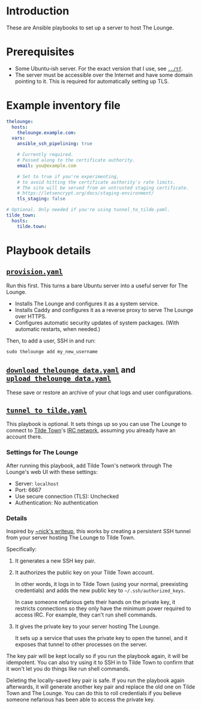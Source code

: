 # Introduction

These are Ansible playbooks to set up a server to host The Lounge.

# Prerequisites

* Some Ubuntu-ish server.
  For the exact version that I use, see [`../tf`](../tf).
* The server must be accessible over the Internet and have some domain pointing to it.
  This is required for automatically setting up TLS.


# Example inventory file

```yaml
thelounge:
  hosts:
    thelounge.example.com:
  vars:
    ansible_ssh_pipelining: true

    # Currently required.
    # Passed along to the certificate authority.
    email: you@example.com

    # Set to true if you're experimenting,
    # to avoid hitting the certificate authority's rate limits.
    # The site will be served from an untrusted staging certificate.
    # https://letsencrypt.org/docs/staging-environment/
    tls_staging: false

# Optional. Only needed if you're using tunnel_to_tilde.yaml.
tilde_town:
  hosts:
    tilde.town:
```


# Playbook details


## [`provision.yaml`](provision.yaml)

Run this first.
This turns a bare Ubuntu server into a useful server for The Lounge.

* Installs The Lounge and configures it as a system service.
* Installs Caddy and configures it as a reverse proxy to serve The Lounge over HTTPS.
* Configures automatic security updates of system packages. (With automatic restarts, when needed.)

Then, to add a user, SSH in and run:

```shell
sudo thelounge add my_new_username
```

## [`download_thelounge_data.yaml`](download_thelounge_data.yaml) and [`upload_thelounge_data.yaml`](upload_thelounge_data.yaml)

These save or restore an archive of your chat logs and user configurations.

## [`tunnel_to_tilde.yaml`](tunnel_to_tilde.yaml)

This playbook is optional.
It sets things up so you can use The Lounge to connect to [Tilde Town](https://tilde.town/)'s [IRC network](https://tilde.town/wiki/socializing/irc/), assuming you already have an account there.


### Settings for The Lounge

After running this playbook,
add Tilde Town's network through The Lounge's web UI with these settings:

* Server: `localhost`
* Port: 6667
* Use secure connection (TLS): Unchecked
* Authentication: No authentication


### Details

Inspired by [~nick's writeup](https://tilde.town/~nick/sshtunnel.html), this works by creating a persistent SSH tunnel from your server hosting The Lounge to Tilde Town.

Specifically:

1. It generates a new SSH key pair.

2. It authorizes the public key on your Tilde Town account.

   In other words, it logs in to Tilde Town (using your normal, preexisting credentials) and adds the new public key to `~/.ssh/authorized_keys`.

   In case someone nefarious gets their hands on the private key, it restricts connections so they only have the minimum power required to access IRC.
   For example, they can't run shell commands.

3. It gives the private key to your server hosting The Lounge.

   It sets up a service that uses the private key to open the tunnel, and it exposes that tunnel to other processes on the server.

The key pair will be kept locally so if you run the playbook again, it will be idempotent.
You can also try using it to SSH in to Tilde Town to confirm that it won't let you do things like run shell commands.

Deleting the locally-saved key pair is safe.
If you run the playbook again afterwards, it will generate another key pair and replace the old one on Tilde Town and The Lounge.
You can do this to roll credentials if you believe someone nefarious has been able to access the private key.
